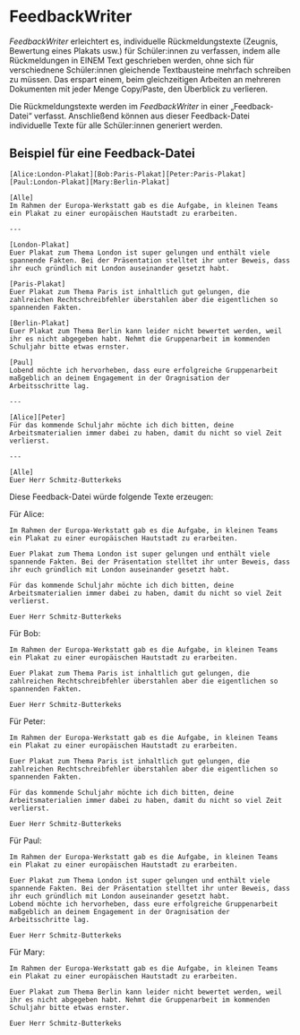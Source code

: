 # FeedbackWriter

*FeedbackWriter* erleichtert es, individuelle Rückmeldungstexte (Zeugnis, Bewertung eines Plakats usw.) für Schüler:innen zu verfassen, indem alle Rückmeldungen in EINEM Text geschrieben werden, ohne sich für verschiednene Schüler:innen gleichende Textbausteine mehrfach schreiben zu müssen. Das erspart einem, beim gleichzeitigen Arbeiten an mehreren Dokumenten mit jeder Menge Copy/Paste, den Überblick zu verlieren.

Die Rückmeldungstexte werden im *FeedbackWriter* in einer „Feedback-Datei“ verfasst. Anschließend können aus dieser Feedback-Datei individuelle Texte für alle Schüler:innen generiert werden.

## Beispiel für eine Feedback-Datei

```
[Alice:London-Plakat][Bob:Paris-Plakat][Peter:Paris-Plakat][Paul:London-Plakat][Mary:Berlin-Plakat]

[Alle]
Im Rahmen der Europa-Werkstatt gab es die Aufgabe, in kleinen Teams ein Plakat zu einer europäischen Hautstadt zu erarbeiten.

---

[London-Plakat]
Euer Plakat zum Thema London ist super gelungen und enthält viele spannende Fakten. Bei der Präsentation stelltet ihr unter Beweis, dass ihr euch gründlich mit London auseinander gesetzt habt.

[Paris-Plakat]
Euer Plakat zum Thema Paris ist inhaltlich gut gelungen, die zahlreichen Rechtschreibfehler überstahlen aber die eigentlichen so spannenden Fakten.

[Berlin-Plakat]
Euer Plakat zum Thema Berlin kann leider nicht bewertet werden, weil ihr es nicht abgegeben habt. Nehmt die Gruppenarbeit im kommenden Schuljahr bitte etwas ernster.

[Paul]
Lobend möchte ich hervorheben, dass eure erfolgreiche Gruppenarbeit maßgeblich an deinem Engagement in der Oragnisation der Arbeitsschritte lag.

---

[Alice][Peter]
Für das kommende Schuljahr möchte ich dich bitten, deine Arbeitsmaterialien immer dabei zu haben, damit du nicht so viel Zeit verlierst.

---

[Alle]
Euer Herr Schmitz-Butterkeks
```

Diese Feedback-Datei würde folgende Texte erzeugen:

Für Alice:

```
Im Rahmen der Europa-Werkstatt gab es die Aufgabe, in kleinen Teams ein Plakat zu einer europäischen Hautstadt zu erarbeiten.

Euer Plakat zum Thema London ist super gelungen und enthält viele spannende Fakten. Bei der Präsentation stelltet ihr unter Beweis, dass ihr euch gründlich mit London auseinander gesetzt habt.

Für das kommende Schuljahr möchte ich dich bitten, deine Arbeitsmaterialien immer dabei zu haben, damit du nicht so viel Zeit verlierst.

Euer Herr Schmitz-Butterkeks
```

Für Bob:

```
Im Rahmen der Europa-Werkstatt gab es die Aufgabe, in kleinen Teams ein Plakat zu einer europäischen Hautstadt zu erarbeiten.

Euer Plakat zum Thema Paris ist inhaltlich gut gelungen, die zahlreichen Rechtschreibfehler überstahlen aber die eigentlichen so spannenden Fakten.

Euer Herr Schmitz-Butterkeks
```

Für Peter:

```
Im Rahmen der Europa-Werkstatt gab es die Aufgabe, in kleinen Teams ein Plakat zu einer europäischen Hautstadt zu erarbeiten.

Euer Plakat zum Thema Paris ist inhaltlich gut gelungen, die zahlreichen Rechtschreibfehler überstahlen aber die eigentlichen so spannenden Fakten.

Für das kommende Schuljahr möchte ich dich bitten, deine Arbeitsmaterialien immer dabei zu haben, damit du nicht so viel Zeit verlierst.

Euer Herr Schmitz-Butterkeks
```

Für Paul:

```
Im Rahmen der Europa-Werkstatt gab es die Aufgabe, in kleinen Teams ein Plakat zu einer europäischen Hautstadt zu erarbeiten.

Euer Plakat zum Thema London ist super gelungen und enthält viele spannende Fakten. Bei der Präsentation stelltet ihr unter Beweis, dass ihr euch gründlich mit London auseinander gesetzt habt.
Lobend möchte ich hervorheben, dass eure erfolgreiche Gruppenarbeit maßgeblich an deinem Engagement in der Oragnisation der Arbeitsschritte lag.

Euer Herr Schmitz-Butterkeks
```

Für Mary:

```
Im Rahmen der Europa-Werkstatt gab es die Aufgabe, in kleinen Teams ein Plakat zu einer europäischen Hautstadt zu erarbeiten.

Euer Plakat zum Thema Berlin kann leider nicht bewertet werden, weil ihr es nicht abgegeben habt. Nehmt die Gruppenarbeit im kommenden Schuljahr bitte etwas ernster.

Euer Herr Schmitz-Butterkeks
```